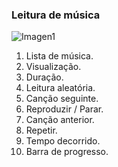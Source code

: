 ### Leitura de música

![Imagen1](http://static.energysistem.com/images/manuals/42430/565c221b69170.jpg)

1. Lista de música.
2. Visualização.
3. Duração.
4. Leitura aleatória.
5. Canção seguinte.
6. Reproduzir / Parar.
7. Canção anterior.
8. Repetir.
9. Tempo decorrido.
10. Barra de progresso.
